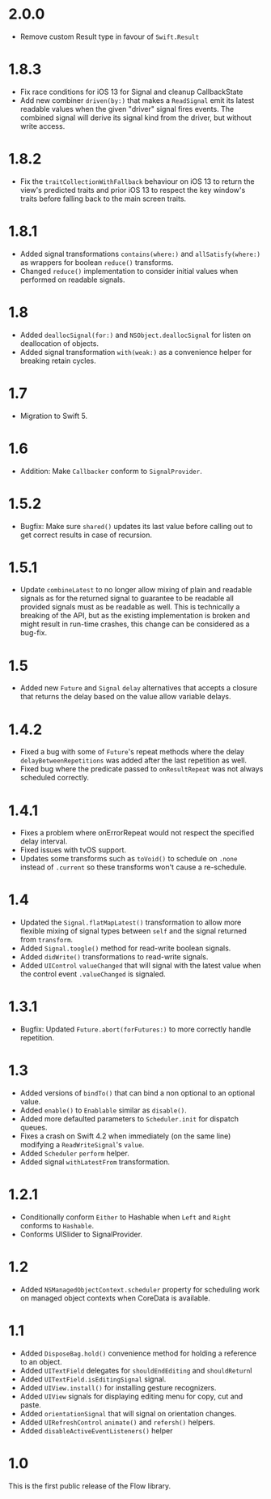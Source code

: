 # 2.0.0

- Remove custom Result type in favour of `Swift.Result`

# 1.8.3

- Fix race conditions for iOS 13 for Signal and cleanup CallbackState<Value>
- Add new combiner `driven(by:)` that makes a `ReadSignal` emit its latest readable values when the given "driver" signal fires events. The combined signal will derive its signal kind from the driver, but without write access.

# 1.8.2

- Fix the `traitCollectionWithFallback` behaviour on iOS 13 to return the view's predicted traits and prior iOS 13 to respect the key window's traits before falling back to the main screen traits.

# 1.8.1

- Added signal transformations `contains(where:)` and `allSatisfy(where:)` as wrappers for boolean `reduce()` transforms.
- Changed `reduce()` implementation to consider initial values when performed on readable signals.

# 1.8

- Added `deallocSignal(for:)` and `NSObject.deallocSignal` for listen on deallocation of objects.
- Added signal transformation `with(weak:)` as a convenience helper for breaking retain cycles.

# 1.7

- Migration to Swift 5.

# 1.6

 - Addition: Make `Callbacker` conform to `SignalProvider`.

# 1.5.2

- Bugfix: Make sure `shared()` updates its last value before calling out to get correct results in case of recursion.

# 1.5.1

- Update `combineLatest` to no longer allow mixing of plain and readable signals as for the returned signal to guarantee to be readable all provided signals must as be readable as well. This is technically a breaking of the API, but as the existing implementation is broken and might result in run-time crashes, this change can be considered as a bug-fix.

# 1.5

- Added new `Future` and `Signal` `delay` alternatives that accepts a closure that returns the delay based on the value allow variable delays.

# 1.4.2

- Fixed a bug with some of `Future`'s repeat methods where the delay `delayBetweenRepetitions` was added after the last repetition as well.
- Fixed bug where the predicate passed to `onResultRepeat` was not always scheduled correctly.

# 1.4.1

- Fixes a problem where onErrorRepeat would not respect the specified delay interval.
- Fixed issues with tvOS support.
- Updates some transforms such as `toVoid()` to schedule on `.none` instead of `.current` so these transforms won't cause a re-schedule.

# 1.4

- Updated the `Signal.flatMapLatest()` transformation to allow more flexible mixing of signal types between `self` and the signal returned from `transform`.
- Added `Signal.toogle()` method for read-write boolean signals.
- Added `didWrite()` transformations to read-write signals.
- Added `UIControl` `valueChanged` that will signal with the latest value when the control event `.valueChanged` is signaled.

# 1.3.1

- Bugfix: Updated `Future.abort(forFutures:)` to more correctly handle repetition.

# 1.3

- Added versions of `bindTo()` that can bind a non optional to an optional value.
- Added `enable()` to `Enablable` similar as `disable()`.
- Added more defaulted parameters to `Scheduler.init` for dispatch queues.
- Fixes a crash on Swift 4.2 when immediately (on the same line) modifying a `ReadWriteSignal`'s `value`.
- Added `Scheduler` `perform` helper.
- Added signal `withLatestFrom` transformation.

# 1.2.1

- Conditionally conform `Either` to Hashable when `Left` and `Right` conforms to `Hashable`.
- Conforms UISlider to SignalProvider.

# 1.2

- Added `NSManagedObjectContext.scheduler` property for scheduling work on managed object contexts when CoreData is available.

# 1.1

- Added `DisposeBag.hold()`  convenience method for holding a reference to an object.
- Added `UITextField` delegates for `shouldEndEditing` and `shouldReturn`l
- Added `UITextField.isEditingSignal` signal.
- Added `UIView.install()` for installing gesture recognizers.
- Added `UIView` signals for displaying editing menu for copy, cut and paste.
- Added `orientationSignal`  that  will signal on orientation changes.
- Added `UIRefreshControl`  `animate()` and `refersh()` helpers.
- Added `disableActiveEventListeners()` helper

# 1.0

This is the first public release of the Flow library.

